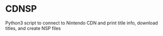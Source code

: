 # CDNSP
Python3 script to connect to Nintendo CDN and print title info, download titles, and create NSP files
